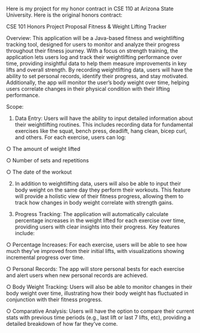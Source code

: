 Here is my project for my honor contract in CSE 110 at Arizona State University. Here is the original honors contract: 

CSE 101 Honors Project Proposal
Fitness & Weight Lifting Tracker

Overview:
This application will be a Java-based fitness and weightlifting tracking tool, designed for users to
monitor and analyze their progress throughout their fitness journey. With a focus on strength
training, the application lets users log and track their weightlifting performance over time,
providing insightful data to help them measure improvements in key lifts and overall strength. By
recording weightlifting data, users will have the ability to set personal records, identify their
progress, and stay motivated. Additionally, the app will monitor the user’s body weight over time,
helping users correlate changes in their physical condition with their lifting performance.

Scope:

1. Data Entry:
Users will have the ability to input detailed information about their weightlifting routines.
This includes recording data for fundamental exercises like the squat, bench press,
deadlift, hang clean, bicep curl, and others. For each exercise, users can log:

○ The amount of weight lifted

○ Number of sets and repetitions

○ The date of the workout

2. In addition to weightlifting data, users will also be able to input their body weight on the
same day they perform their workouts. This feature will provide a holistic view of their
fitness progress, allowing them to track how changes in body weight correlate with
strength gains.

3. Progress Tracking:
The application will automatically calculate percentage increases in the weight lifted for
each exercise over time, providing users with clear insights into their progress. Key
features include:

○ Percentage Increases: For each exercise, users will be able to see how much
they’ve improved from their initial lifts, with visualizations showing incremental
progress over time.

○ Personal Records: The app will store personal bests for each exercise and alert
users when new personal records are achieved.

○ Body Weight Tracking: Users will also be able to monitor changes in their body
weight over time, illustrating how their body weight has fluctuated in conjunction
with their fitness progress.

○ Comparative Analysis: Users will have the option to compare their current stats
with previous time periods (e.g., last lift or last 7 lifts, etc), providing a detailed
breakdown of how far they’ve come.
